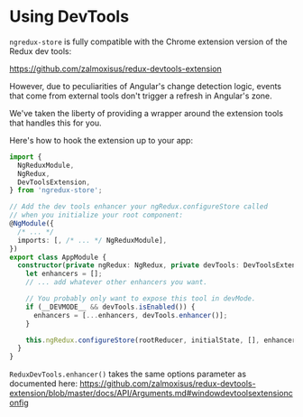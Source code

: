 # Using DevTools

`ngredux-store` is fully compatible with the Chrome extension version of the Redux dev
tools:

https://github.com/zalmoxisus/redux-devtools-extension

However, due to peculiarities of Angular's change detection logic,
events that come from external tools don't trigger a refresh in Angular's
zone.

We've taken the liberty of providing a wrapper around the extension
tools that handles this for you.

Here's how to hook the extension up to your app:

```typescript
import {
  NgReduxModule,
  NgRedux,
  DevToolsExtension,
} from 'ngredux-store';

// Add the dev tools enhancer your ngRedux.configureStore called
// when you initialize your root component:
@NgModule({
  /* ... */
  imports: [, /* ... */ NgReduxModule],
})
export class AppModule {
  constructor(private ngRedux: NgRedux, private devTools: DevToolsExtension) {
    let enhancers = [];
    // ... add whatever other enhancers you want.

    // You probably only want to expose this tool in devMode.
    if (__DEVMODE__ && devTools.isEnabled()) {
      enhancers = [...enhancers, devTools.enhancer()];
    }

    this.ngRedux.configureStore(rootReducer, initialState, [], enhancers);
  }
}
```

`ReduxDevTools.enhancer()` takes the same options parameter as
documented here: https://github.com/zalmoxisus/redux-devtools-extension/blob/master/docs/API/Arguments.md#windowdevtoolsextensionconfig
